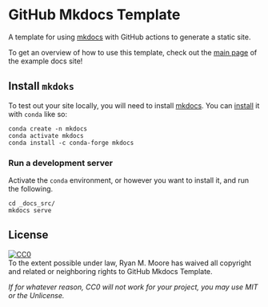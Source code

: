 # GitHub Mkdocs Template

A template for using [mkdocs](https://www.mkdocs.org/) with GitHub actions to generate a static site.

To get an overview of how to use this template, check out the [main page](https://mooreryan.github.io/github_mkdocs_template/) of the example docs site!

## Install `mkdoks`

To test out your site locally, you will need to install [mkdocs](https://www.mkdocs.org/). You can [install](https://anaconda.org/conda-forge/mkdocs) it with `conda` like so:

```shell
conda create -n mkdocs
conda activate mkdocs
conda install -c conda-forge mkdocs
```

### Run a development server

Activate the `conda` environment, or however you want to install it, and run the following.

```
cd _docs_src/
mkdocs serve
```

## License

<p xmlns:dct="http://purl.org/dc/terms/">
  <a rel="license"
     href="http://creativecommons.org/publicdomain/zero/1.0/">
    <img src="http://i.creativecommons.org/p/zero/1.0/88x31.png" style="border-style: none;" alt="CC0" />
  </a>
  <br />
  To the extent possible under law,
  <span resource="[_:publisher]" rel="dct:publisher">
    <span property="dct:title">Ryan M. Moore</span></span>
  has waived all copyright and related or neighboring rights to
  <span property="dct:title">GitHub Mkdocs Template</span>.
</p>

_If for whatever reason, CC0 will not work for your project, you may use MIT or the Unlicense._
